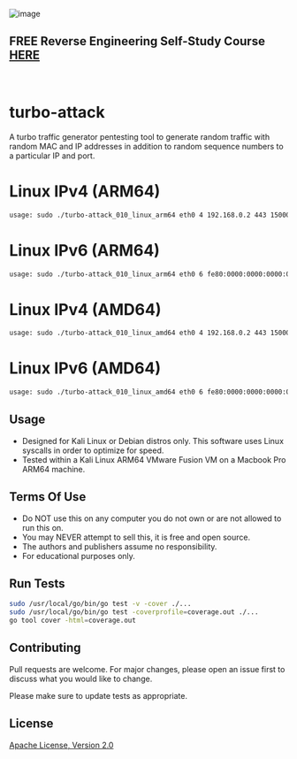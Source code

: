 ![image](https://github.com/mytechnotalent/traffic-generator/blob/main/turbo-attack.png?raw=true)

## FREE Reverse Engineering Self-Study Course [HERE](https://github.com/mytechnotalent/Reverse-Engineering-Tutorial)

<br>

# turbo-attack
A turbo traffic generator pentesting tool to generate random traffic with random MAC and IP addresses in addition to random sequence numbers to a particular IP and port.

# Linux IPv4 (ARM64)
```bash
usage: sudo ./turbo-attack_010_linux_arm64 eth0 4 192.168.0.2 443 150000
```

# Linux IPv6 (ARM64)
```bash
usage: sudo ./turbo-attack_010_linux_arm64 eth0 6 fe80:0000:0000:0000:0000:0000:0000:0002 443 150000
```

# Linux IPv4 (AMD64)
```bash
usage: sudo ./turbo-attack_010_linux_amd64 eth0 4 192.168.0.2 443 150000
```

# Linux IPv6 (AMD64)
```bash
usage: sudo ./turbo-attack_010_linux_amd64 eth0 6 fe80:0000:0000:0000:0000:0000:0000:0002 443 150000
```

## Usage
* Designed for Kali Linux or Debian distros only.  This software uses Linux syscalls in order to optimize for speed.
* Tested within a Kali Linux ARM64 VMware Fusion VM on a Macbook Pro ARM64 machine.

## Terms Of Use
* Do NOT use this on any computer you do not own or are not allowed to run this on.<br>
* You may NEVER attempt to sell this, it is free and open source.<br>
* The authors and publishers assume no responsibility.<br>
* For educational purposes only.

## Run Tests
```bash
sudo /usr/local/go/bin/go test -v -cover ./...
sudo /usr/local/go/bin/go test -coverprofile=coverage.out ./...
go tool cover -html=coverage.out
```

## Contributing
Pull requests are welcome. For major changes, please open an issue first to discuss what you would like to change.

Please make sure to update tests as appropriate.

## License
[Apache License, Version 2.0](https://www.apache.org/licenses/LICENSE-2.0)
